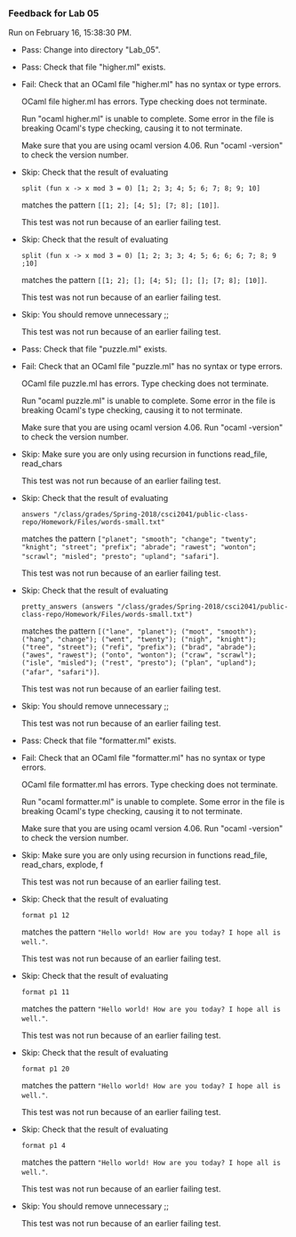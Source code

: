 ### Feedback for Lab 05

Run on February 16, 15:38:30 PM.

+ Pass: Change into directory "Lab_05".

+ Pass: Check that file "higher.ml" exists.

+ Fail: Check that an OCaml file "higher.ml" has no syntax or type errors.

    OCaml file higher.ml has errors. Type checking does not terminate.

    Run "ocaml higher.ml" is unable to complete. Some error in the file is breaking Ocaml's type checking, causing it to not terminate.

    Make sure that you are using ocaml version 4.06.  Run "ocaml -version" to check the version number.

+ Skip: 
Check that the result of evaluating
   ```
   split (fun x -> x mod 3 = 0) [1; 2; 3; 4; 5; 6; 7; 8; 9; 10]
   ```
   matches the pattern `[[1; 2]; [4; 5]; [7; 8]; [10]]`.

   


  This test was not run because of an earlier failing test.

+ Skip: 
Check that the result of evaluating
   ```
   split (fun x -> x mod 3 = 0) [1; 2; 3; 3; 4; 5; 6; 6; 6; 7; 8; 9 ;10]
   ```
   matches the pattern `[[1; 2]; []; [4; 5]; []; []; [7; 8]; [10]]`.

   


  This test was not run because of an earlier failing test.

+ Skip: You should remove unnecessary ;;

  This test was not run because of an earlier failing test.

+ Pass: Check that file "puzzle.ml" exists.

+ Fail: Check that an OCaml file "puzzle.ml" has no syntax or type errors.

    OCaml file puzzle.ml has errors. Type checking does not terminate.

    Run "ocaml puzzle.ml" is unable to complete. Some error in the file is breaking Ocaml's type checking, causing it to not terminate.

    Make sure that you are using ocaml version 4.06.  Run "ocaml -version" to check the version number.

+ Skip: Make sure you are only using recursion in functions read_file, read_chars

   

  This test was not run because of an earlier failing test.

+ Skip: 
Check that the result of evaluating
   ```
   answers "/class/grades/Spring-2018/csci2041/public-class-repo/Homework/Files/words-small.txt"
   ```
   matches the pattern `["planet"; "smooth"; "change"; "twenty"; "knight"; "street"; "prefix"; "abrade"; "rawest"; "wonton"; "scrawl"; "misled"; "presto"; "upland"; "safari"]`.

   


  This test was not run because of an earlier failing test.

+ Skip: 
Check that the result of evaluating
   ```
   pretty_answers (answers "/class/grades/Spring-2018/csci2041/public-class-repo/Homework/Files/words-small.txt")
   ```
   matches the pattern `[("lane", "planet"); ("moot", "smooth"); ("hang", "change"); ("went", "twenty"); ("nigh", "knight"); ("tree", "street"); ("refi", "prefix"); ("brad", "abrade"); ("awes", "rawest"); ("onto", "wonton"); ("craw", "scrawl"); ("isle", "misled"); ("rest", "presto"); ("plan", "upland"); ("afar", "safari")]`.

   


  This test was not run because of an earlier failing test.

+ Skip: You should remove unnecessary ;;

  This test was not run because of an earlier failing test.

+ Pass: Check that file "formatter.ml" exists.

+ Fail: Check that an OCaml file "formatter.ml" has no syntax or type errors.

    OCaml file formatter.ml has errors. Type checking does not terminate.

    Run "ocaml formatter.ml" is unable to complete. Some error in the file is breaking Ocaml's type checking, causing it to not terminate.

    Make sure that you are using ocaml version 4.06.  Run "ocaml -version" to check the version number.

+ Skip: Make sure you are only using recursion in functions read_file, read_chars, explode, f

   

  This test was not run because of an earlier failing test.

+ Skip: 
Check that the result of evaluating
   ```
   format p1 12
   ```
   matches the pattern `"Hello world!
How are you
today? I
hope all is
well."`.

   


  This test was not run because of an earlier failing test.

+ Skip: 
Check that the result of evaluating
   ```
   format p1 11
   ```
   matches the pattern `"Hello
world! How
are you
today? I
hope all is
well."`.

   


  This test was not run because of an earlier failing test.

+ Skip: 
Check that the result of evaluating
   ```
   format p1 20
   ```
   matches the pattern `"Hello world! How are
you today? I hope
all is well."`.

   


  This test was not run because of an earlier failing test.

+ Skip: 
Check that the result of evaluating
   ```
   format p1 4
   ```
   matches the pattern `"Hello
world!
How
are
you
today?
I
hope
all
is
well."`.

   


  This test was not run because of an earlier failing test.

+ Skip: You should remove unnecessary ;;

  This test was not run because of an earlier failing test.

